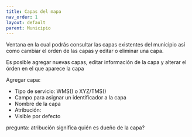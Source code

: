 ```yaml
---
title: Capas del mapa
nav_order: 1
layout: default
parent: Municipio
---
```


Ventana en la cual podrás consultar las capas existentes del municipio así como cambiar el orden de las capas y editar o eliminar una capa.

Es posible agregar nuevas capas, editar información de la capa y alterar el órden en el que aparece la capa

Agregar capa:

- Tipo de servicio: WMS() o XYZ/TMS()
- Campo para asignar un identificador a la capa
- Nombre de la capa
- Atribución: 
- Visible por defecto

pregunta: atribución significa quién es dueño de la capa?

